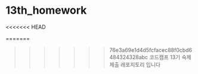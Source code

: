 # 13th_homework
<<<<<<< HEAD

=======
>>>>>>> 76e3a69e1d4d5fcfacec88f0cbd6484324328abc
코드캠프 13기 숙제제출 레포지토리 입니다
